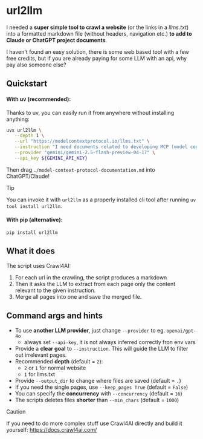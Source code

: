 # url2llm

I needed a **super simple tool to crawl a website** (or the links in a *llms.txt*) into a formatted markdown file (without headers, navigation etc.) **to add to Claude or ChatGPT project documents**.

I haven't found an easy solution, there is some web based tool with a few free credits, but if you are already paying for some LLM with an api, why pay also someone else?

## Quickstart

#### With uv (recommended):

Thanks to uv, you can easily run it from anywhere without installing anything:

```bash
uvx url2llm \
   --depth 1 \
   --url "https://modelcontextprotocol.io/llms.txt" \
   --instruction "I need documents related to developing MCP (model context protocol) servers" \
   --provider "gemini/gemini-2.5-flash-preview-04-17" \
   --api_key ${GEMINI_API_KEY}
```

Then drag `./model-context-protocol-documentation.md` into ChatGPT/Claude!

> [!TIP]
> You can invoke it with `url2llm` as a properly installed cli tool after running `uv tool install url2llm`.

#### With pip (alternative):

```
pip install url2llm
```

## What it does

The script uses Crawl4AI:

1. For each url in the crawling, the script produces a markdown
2. Then it asks the LLM to extract from each page only the content relevant to the given instruction.
3. Merge all pages into one and save the merged file.

## Command args and hints

- To use **another LLM provider**, just change `--provider` to eg. `openai/gpt-4o`
   - always set `--api-key`, it is not always inferred correctly fron env vars
- Provide a **clear goal** to `--instruction`. This will guide the LLM to filter out irrelevant pages.
- Recommended **depth** (default = `2`):
   - `2` or `1` for normal website
   - `1` for llms.txt
- Provide `--output_dir` to change where files are saved (default = `.`)
- If you need the single pages, use `--keep_pages True` (default = `False`)
- You can specify the **concurrency** with `--concurrency` (default = `16`)
- The scripts deletes files **shorter** than `--min_chars` (default = `1000`)

> [!CAUTION]
> If you need to do more complex stuff use Crawl4AI directly and build it yourself: https://docs.crawl4ai.com/
